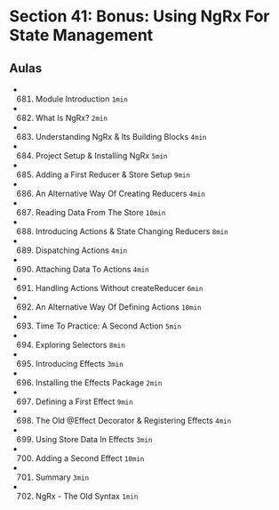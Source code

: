 # Section 41: Bonus: Using NgRx For State Management

## Aulas
- 681. Module Introduction `1min`
- 682. What Is NgRx? `2min`
- 683. Understanding NgRx & Its Building Blocks `4min`
- 684. Project Setup & Installing NgRx `5min`
- 685. Adding a First Reducer & Store Setup `9min`
- 686. An Alternative Way Of Creating Reducers `4min`
- 687. Reading Data From The Store `10min`
- 688. Introducing Actions & State Changing Reducers `8min`
- 689. Dispatching Actions `4min`
- 690. Attaching Data To Actions `4min`
- 691. Handling Actions Without createReducer `6min`
- 692. An Alternative Way Of Defining Actions `10min`
- 693. Time To Practice: A Second Action `5min`
- 694. Exploring Selectors `8min`
- 695. Introducing Effects `3min`
- 696. Installing the Effects Package `2min`
- 697. Defining a First Effect `9min`
- 698. The Old @Effect Decorator & Registering Effects `4min`
- 699. Using Store Data In Effects `3min`
- 700. Adding a Second Effect `10min`
- 701. Summary `3min`
- 702. NgRx - The Old Syntax `1min`
